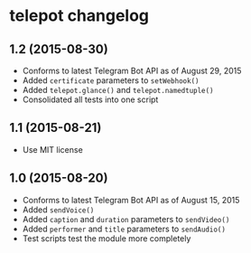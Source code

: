 # telepot changelog

## 1.2 (2015-08-30)

- Conforms to latest Telegram Bot API as of August 29, 2015
- Added `certificate` parameters to `setWebhook()`
- Added `telepot.glance()` and `telepot.namedtuple()`
- Consolidated all tests into one script

## 1.1 (2015-08-21)

- Use MIT license

## 1.0 (2015-08-20)

- Conforms to latest Telegram Bot API as of August 15, 2015
- Added `sendVoice()`
- Added `caption` and `duration` parameters to `sendVideo()`
- Added `performer` and `title` parameters to `sendAudio()`
- Test scripts test the module more completely
